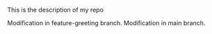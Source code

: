 This is the description of my repo

Modification in feature-greeting branch.
Modification in main branch.